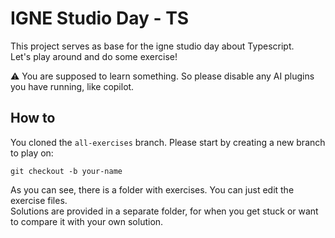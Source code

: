 # IGNE Studio Day - TS

This project serves as base for the igne studio day about Typescript.  
Let's play around and do some exercise!

⚠️ You are supposed to learn something. So please disable any AI plugins you have running, like copilot.

## How to

You cloned the `all-exercises` branch. Please start by creating a new branch to play on:

```
git checkout -b your-name
```

As you can see, there is a folder with exercises. You can just edit the exercise files.  
Solutions are provided in a separate folder, for when you get stuck or want to compare it with your own solution.
